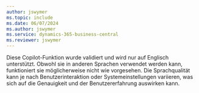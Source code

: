```yaml
---
author: jswymer
ms.topic: include
ms.date: 06/07/2024
ms.author: jswymer
ms.service: dynamics-365-business-central
ms.reviewer: jswymer
---
```

Diese Copilot-Funktion wurde validiert und wird nur auf Englisch unterstützt. Obwohl sie in anderen Sprachen verwendet werden kann, funktioniert sie möglicherweise nicht wie vorgesehen. Die Sprachqualität kann je nach Benutzerinteraktion oder Systemeinstellungen variieren, was sich auf die Genauigkeit und der Benutzererfahrung auswirken kann.